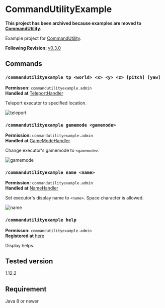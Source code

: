 # CommandUtilityExample

**This project has been archived because examples are moved to [CommandUtility](https://github.com/kuro46/CommandUtility).**

Example project for [CommandUtility](https://github.com/kuro46/CommandUtility).

**Following Revision:** [v0.3.0](https://github.com/kuro46/CommandUtility/tree/v0.3.0)

## Commands

### `/commandutilityexample tp <world> <x> <y> <z> [pitch] [yaw]`

**Permisson:** `commandutilityexample.admin`  
**Handled at** [TeleportHandler](src/main/java/com/github/kuro46/commandutilityexample/Main.java#L202)

Teleport executor to specified location.

![teleport](https://user-images.githubusercontent.com/36619228/61878729-7a7dd700-af2c-11e9-932a-5e9655b7241b.gif)

### `/commandutilityexample gamemode <gamemode>`

**Permission:** `commandutilityexample.admin`  
**Handled at** [GameModeHandler](src/main/java/com/github/kuro46/commandutilityexample/Main.java#L95)

Change executor's gamemode to `<gamemode>`.

![gamemode](https://user-images.githubusercontent.com/36619228/61878730-7b166d80-af2c-11e9-9a86-7f2ad379472b.gif)

### `/commandutilityexample name <name>`

**Permission:** `commandutilityexample.admin`  
**Handled at** [NameHandler](src/main/java/com/github/kuro46/commandutilityexample/Main.java#L150)

Set executor's display name to `<name>`. Space character is allowed.

![name](https://user-images.githubusercontent.com/36619228/61878728-7a7dd700-af2c-11e9-8686-38f76f9fa476.gif)

### `/commandutilityexample help`

**Permisson:** `commandutilityexample.admin`  
**Registered at** [here](src/main/java/com/github/kuro46/commandutilityexample/Main.java#L64)

Display helps.

## Tested version

1.12.2

## Requirement

Java 8 or newer
